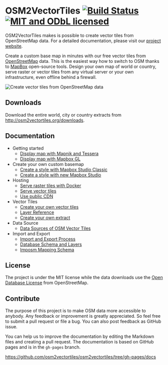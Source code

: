 # OSM2VectorTiles [![Build Status](https://travis-ci.org/osm2vectortiles/osm2vectortiles.svg)](https://travis-ci.org/osm2vectortiles/osm2vectortiles) [![MIT and ODbL licensed](https://img.shields.io/badge/license-MIT/ODbL-blue.svg)](https://github.com/osm2vectortiles/osm2vectortiles#license)


OSM2VectorTiles makes is possible to create vector tiles from OpenStreetMap data. For a detailed documentation, please visit our [project website](http://osm2vectortiles.org/docs/).

Create a custom base map in minutes with our free vector tiles from [OpenStreetMap](http://openstreetmap.org) data. 
This is the easiest way how to switch to OSM thanks to [MapBox](https://github.com/mapbox) open-source tools. Design your own map of world or country, serve raster or vector tiles from any virtual server or your own infrastructure, even offline behind a firewall.

![Create vector tiles from OpenStreetMap data](http://osm2vectortiles.org/img/home-banner-icons.png)

## Downloads

Download the entire world, city or country extracts from http://osm2vectortiles.org/downloads.

## Documentation

- Getting started
  - [Display map with Mapnik and Tessera](http://osm2vectortiles.org/docs/start)
  - [Display map with Mapbox GL](http://osm2vectortiles.org/docs/display-map-with-mapbox-gl)
- Create your own custom basemap
  - [Create a style with Mapbox Studio Classic](http://osm2vectortiles.org/docs/create-map-with-mapbox-studio-classic)
  - [Create a style with new Mapbox Studio](http://osm2vectortiles.org/docs/create-map-with-mapbox-studio)
- Hosting
  - [Serve raster tiles with Docker](http://osm2vectortiles.org/docs/serve-raster-tiles-docker)
  - [Serve vector tiles](http://osm2vectortiles.org/docs/serve-vector-tiles)
  - [Use public CDN](http://osm2vectortiles.org/docs/use-public-cdn)
- Vector Tiles
  - [Create your own vector tiles](http://osm2vectortiles.org/docs/own-vector-tiles)
  - [Layer Reference](http://osm2vectortiles.org/docs/layer-reference)
  - [Create your own extract](http://osm2vectortiles.org/docs/extracts)
- Data Source
  - [Data Sources of OSM Vector Tiles](http://osm2vectortiles.org/docs/data-sources)
- Import and Export
  - [Import and Export Process](http://osm2vectortiles.org/docs/import-export-process)
  - [Database Schema and Layers](http://osm2vectortiles.org/docs/database-schema/)
  - [Imposm Mapping Schema](http://osm2vectortiles.org/docs/imposm-schema)

## License

The project is under the MIT license while the data downloads use the [Open Database License](http://wiki.openstreetmap.org/wiki/Open_Database_License) from OpenStreetMap.

## Contribute

The purpose of this project is to make OSM data more accessible to anybody. Any feedback or improvement is greatly appreciated. So feel free to submit a pull request or file a bug. You can also post feedback as GitHub issue.

You can help us to improve the documentation by editing the Markdown files and creating a pull request.
The documentation is based on GitHub pages and is in the `gh-pages` branch.

https://github.com/osm2vectortiles/osm2vectortiles/tree/gh-pages/docs

